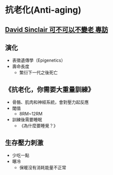 # 抗老化(Anti-aging)

## [David Sinclair 可不可以不變老 專訪](https://youtu.be/shY1HwFjkbw)

## 演化
* 表徵遺傳學（Epigenetics）
* 壽命長度
  * 繁衍下一代之後死亡

## 《抗老化，你需要大重量訓練》
* 骨骼、肌肉和神經系統，會對壓力起反應
* 閾值
  * 8RM~12RM
* 訓練後需要睡眠
  * 《為什麼要睡覺？》

## 生存壓力刺激
* 少吃一點
* 曝冷
  * 保暖沒有消耗能量不正常

